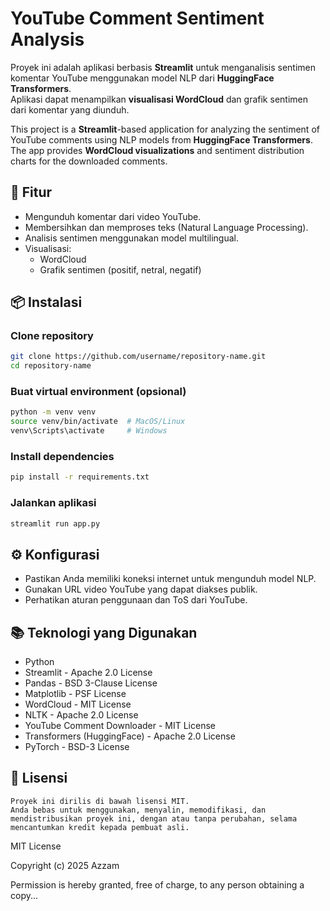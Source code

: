 # YouTube Comment Sentiment Analysis

Proyek ini adalah aplikasi berbasis **Streamlit** untuk menganalisis sentimen komentar YouTube menggunakan model NLP dari **HuggingFace Transformers**.  
Aplikasi dapat menampilkan **visualisasi WordCloud** dan grafik sentimen dari komentar yang diunduh.

This project is a **Streamlit**-based application for analyzing the sentiment of YouTube comments using NLP models from **HuggingFace Transformers**.  
The app provides **WordCloud visualizations** and sentiment distribution charts for the downloaded comments.

## 🚀 Fitur
- Mengunduh komentar dari video YouTube.
- Membersihkan dan memproses teks (Natural Language Processing).
- Analisis sentimen menggunakan model multilingual.
- Visualisasi:
  - WordCloud
  - Grafik sentimen (positif, netral, negatif)

## 📦 Instalasi

### Clone repository
```bash
git clone https://github.com/username/repository-name.git
cd repository-name
```

### Buat virtual environment (opsional)
```bash
python -m venv venv
source venv/bin/activate  # MacOS/Linux
venv\Scripts\activate     # Windows
```

### Install dependencies
```bash
pip install -r requirements.txt
```
### Jalankan aplikasi
```bash
streamlit run app.py
```

## ⚙️ Konfigurasi
  - Pastikan Anda memiliki koneksi internet untuk mengunduh model NLP.
  - Gunakan URL video YouTube yang dapat diakses publik.
  - Perhatikan aturan penggunaan dan ToS dari YouTube.

## 📚 Teknologi yang Digunakan
  - Python
  - Streamlit - Apache 2.0 License
  - Pandas - BSD 3-Clause License
  - Matplotlib - PSF License
  - WordCloud - MIT License
  - NLTK - Apache 2.0 License
  - YouTube Comment Downloader - MIT License
  - Transformers (HuggingFace) - Apache 2.0 License
  - PyTorch - BSD-3 License

## 📜 Lisensi
```LISENSI
Proyek ini dirilis di bawah lisensi MIT.
Anda bebas untuk menggunakan, menyalin, memodifikasi, dan mendistribusikan proyek ini, dengan atau tanpa perubahan, selama mencantumkan kredit kepada pembuat asli.
```
MIT License

Copyright (c) 2025 Azzam

Permission is hereby granted, free of charge, to any person obtaining a copy...
